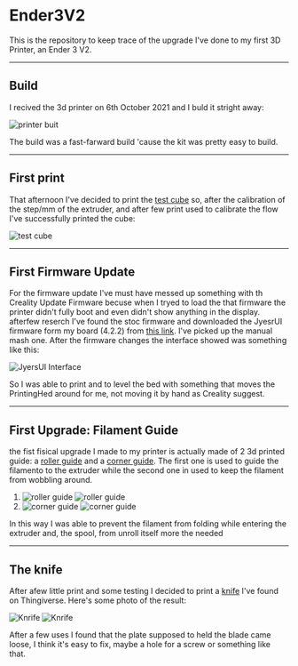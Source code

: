 # Ender3V2
This is the repository to keep trace of the upgrade I've done to my first 3D Printer, an Ender 3 V2.
***
## Build
I recived the 3d printer on 6th October 2021 and I buld it stright away:

![printer buit](./images/00-3DPrinter.jpeg)

The build was a fast-farward build 'cause the kit was pretty easy to build.
***
## First print
That afternoon I've decided to print the [test cube](https://www.thingiverse.com/thing:1278865) so, after the calibration of the step/mm of the extruder, and after few print used to calibrate the flow I've successfully printed the cube:

![test cube](./images/02-TestCube.jpeg)
***
## First Firmware Update
For the firmware update I've must have messed up something with th Creality Update Firmware becuse when I tryed to load the that firmware the printer didn't fully boot and even didn't show anything in the display. afterfew reserch I've found the stoc firmware and downloaded the JyesrUI firmware form my board (4.2.2) from [this link](https://github.com/jyers/marlin/releases/).
I've picked up the manual mash one.
After the firmware changes the interface showed was something like this:

![JyersUI Interface](./images/01-Interface.jpeg)

So I was able to print and to level the bed with something that moves the PrintingHed around for me, not moving it by hand as Creality suggest.
***
## First Upgrade: Filament Guide
the fist fisical upgrade I made to my printer is actually made of 2 3d printed guide: a [roller guide](https://www.thingiverse.com/thing:3052488) and a [corner guide](https://www.thingiverse.com/thing:3015832). The first one is used to guide the filamento to the extruder while the second one in used to keep the filament from wobbling around.

1. ![roller guide](./images/03-Roller.jpeg) ![roller guide](./images/04-Roller.jpeg)
2. ![corner guide](./images/05-UpperGuide.jpeg) ![corner guide](./images/06-UpperGuide.jpeg)

In this way I was able to prevent the filament from folding while entering the extruder and, the spool, from unroll itself more the needed
***

## The knife
After afew little print and some testing I decided to print a [knife](https://www.thingiverse.com/thing:4376231) I've found on Thingiverse. Here's some photo of the result:

![Knrife](./images/07-firstPrint.jpeg)
![Knrife](./images/08-firstPrint.jpeg)

After a few uses I found that the plate supposed to held the blade came loose, I think it's easy to fix, maybe a hole for a screw or something like that.